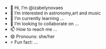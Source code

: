 - 👋 Hi, I’m @izabelynovaes
- 👀 I’m interested in astronomy,art and music
- 🌱 I’m currently learning ...
- 💞️ I’m looking to collaborate on ...
- 📫 How to reach me ...
- 😄 Pronouns: she/her
- ⚡ Fun fact: ...

<!---
izabelynovaes/izabelynovaes is a ✨ special ✨ repository because its `README.md` (this file) appears on your GitHub profile.
You can click the Preview link to take a look at your changes.
--->
